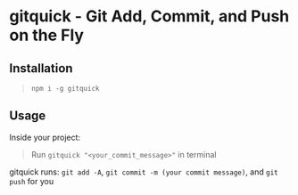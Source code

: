 # gitquick - Git Add, Commit, and Push on the Fly

## Installation

> `npm i -g gitquick`

## Usage

Inside your project:

> Run `gitquick "<your_commit_message>"` in terminal

gitquick runs: `git add -A`, `git commit -m (your commit message)`, and `git push` for you
